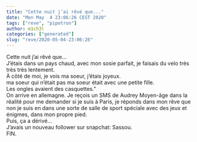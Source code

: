 ```yaml
---
title: "Cette nuit j’ai rêvé que..."
date: "Mon May  4 23:06:26 CEST 2020"
tags: ["reve", "pipotron"]
author: m1ch3l
categories: ["generated"]
slug: "reve/2020-05-04-23:06:26"
---
```


Cette nuit j’ai rêvé que...<br>
J’étais dans un pays chaud, avec mon sosie parfait, je faisais du velo très très très lentement.<br>
À côté de moi, je vois ma soeur, j’étais joyeux.<br>
ma soeur qui n’était pas ma soeur était avec une petite fille.<br>
Les ongles avaient des casquettes."<br>
On arrive en allemagne. Je reçois un SMS de Audrey Moyen-âge dans la réalité pour me demander si je suis à Paris, je réponds dans mon rêve que non je suis en dans une sorte de salle de sport spéciale avec des jeux et énigmes, dans mon propre pied.<br>
Puis, ça a dérivé...<br>
J’avais un nouveau follower sur snapchat: Sassou.<br>
FIN.<br>
